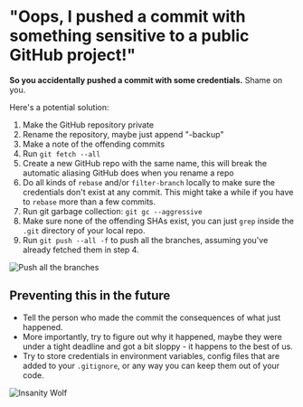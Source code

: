 # "Oops, I pushed a commit with something sensitive to a public GitHub project!"

**So you accidentally pushed a commit with some credentials.** Shame on you.


Here's a potential solution:

1. Make the GitHub repository private
2. Rename the repository, maybe just append "-backup"
3. Make a note of the offending commits
4. Run `git fetch --all`
5. Create a new GitHub repo with the same name, this will break the automatic aliasing GitHub does when you rename a repo
6. Do all kinds of `rebase` and/or `filter-branch` locally to make sure the credentials don't exist at any commit. This might take a while if you have to `rebase` more than a few commits.
7. Run git garbage collection: `git gc --aggressive`
8. Make sure none of the offending SHAs exist, you can just `grep` inside the `.git` directory of your local repo.
9. Run `git push --all -f` to push all the branches, assuming you've already fetched them in step 4.

![Push all the branches](./push-all-the-branches.jpg)

## Preventing this in the future

* Tell the person who made the commit the consequences of what just happened.
* More importantly, try to figure out why it happened, maybe they were under a tight deadline and got a bit sloppy - it happens to the best of us.
* Try to store credentials in environment variables, config files that are added to your `.gitignore`, or any way you can keep them out of your code.

![Insanity Wolf](./insanity-wolf.jpg)
